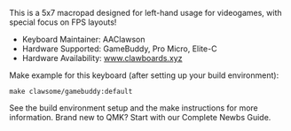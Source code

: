 This is a 5x7 macropad designed for left-hand usage for videogames, with special focus on FPS layouts!

* Keyboard Maintainer: AAClawson
* Hardware Supported: GameBuddy, Pro Micro, Elite-C
* Hardware Availability: www.clawboards.xyz

Make example for this keyboard (after setting up your build environment):

    make clawsome/gamebuddy:default

See the build environment setup and the make instructions for more information. Brand new to QMK? Start with our Complete Newbs Guide.
